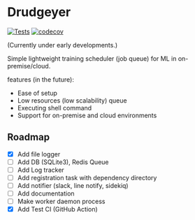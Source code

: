# Drudgeyer

[![Tests](https://github.com/tokusumi/drudgeyer/actions/workflows/test.yaml/badge.svg)](https://github.com/tokusumi/drudgeyer/actions/workflows/test.yaml)
[![codecov](https://codecov.io/gh/tokusumi/drudgeyer/branch/main/graph/badge.svg?token=fZoZJLYCla)](https://codecov.io/gh/tokusumi/drudgeyer)

(Currently under early developments.)

Simple lightweight training scheduler (job queue) for ML in on-premise/cloud.

features (in the future):

* Ease of setup
* Low resources (low scalability) queue
* Executing shell command
* Support for on-premise and cloud environments

## Roadmap

* [x] Add file logger
* [ ] Add DB (SQLite3), Redis Queue
* [ ] Add Log tracker
* [ ] Add registration task with dependency directory
* [ ] Add notifier (slack, line notify, sidekiq)
* [ ] Add documentation
* [ ] Make worker daemon process 
* [x] Add Test CI (GitHub Action)
